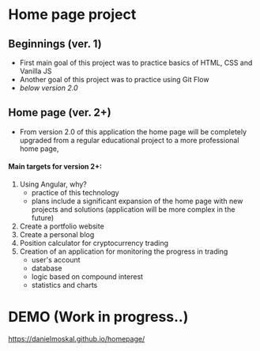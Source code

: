 # Home page project

## Beginnings (ver. 1)
- First main goal of this project was to practice basics of HTML, CSS and Vanilla JS
- Another goal of this project was to practice using Git Flow
- *below version 2.0*

## Home page (ver. 2+)
- From version 2.0 of this application the home page will be completely upgraded from a regular educational project to a more professional home page, 

#### Main targets for version 2+:
1. Using Angular, why?
   - practice of this technology
   - plans include a significant expansion of the home page with new projects and solutions (application will be more complex in the future)
2. Create a portfolio website
3. Create a personal blog
4. Position calculator for cryptocurrency trading
5. Creation of an application for monitoring the progress in trading
   - user's account
   - database
   - logic based on compound interest
   - statistics and charts



# DEMO (Work in progress..)
https://danielmoskal.github.io/homepage/
